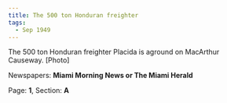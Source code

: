 ```yaml
---  
title: The 500 ton Honduran freighter  
tags:  
  - Sep 1949  
---  
```

  
The 500 ton Honduran freighter Placida is aground on MacArthur Causeway. [Photo]  
  
Newspapers: **Miami Morning News or The Miami Herald**  
  
Page: **1**, Section: **A** 
